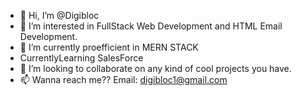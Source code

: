 - 👋 Hi, I’m @Digibloc
- 👀 I’m interested in FullStack Web Development and HTML Email Development.
- 🌱 I’m currently proefficient in MERN STACK
- CurrentlyLearning SalesForce
- 💞️ I’m looking to collaborate on any kind of cool projects you have.
- 📫 Wanna reach me??  Email: digibloc1@gmail.com

<!---
Digibloc/Digibloc is a ✨ special ✨ repository because its `README.md` (this file) appears on your GitHub profile.
You can click the Preview link to take a look at your changes.
--->
